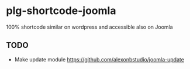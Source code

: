 # plg-shortcode-joomla
 100% shortcode similar on wordpress and accessible also on Joomla

## TODO

+ Make update module https://github.com/alexonbstudio/joomla-update
